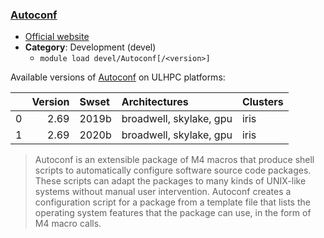 ### [Autoconf](https://www.gnu.org/software/autoconf/)

* [Official website](https://www.gnu.org/software/autoconf/)
* __Category__: Development (devel)
    -  `module load devel/Autoconf[/<version>]`

Available versions of [Autoconf](https://www.gnu.org/software/autoconf/) on ULHPC platforms:

|    |   Version | Swset   | Architectures           | Clusters   |
|---:|----------:|:--------|:------------------------|:-----------|
|  0 |      2.69 | 2019b   | broadwell, skylake, gpu | iris       |
|  1 |      2.69 | 2020b   | broadwell, skylake, gpu | iris       |

> Autoconf is an extensible package of M4 macros that produce shell scripts to automatically configure software source code packages. These scripts can adapt the packages to many kinds of UNIX-like systems without manual user intervention. Autoconf creates a configuration script for a package from a template file that lists the operating system features that the package can use, in the form of M4 macro calls.
